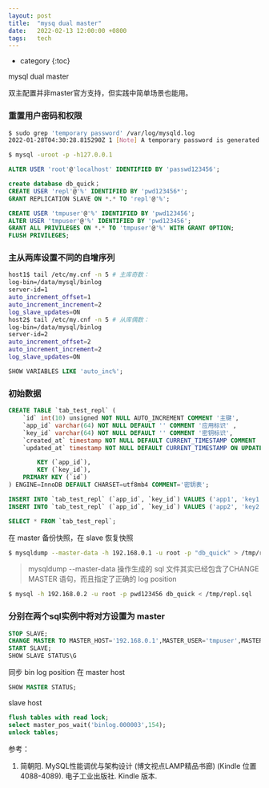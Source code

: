 ```yaml
---
layout: post
title:  "mysq dual master"
date:   2022-02-13 12:00:00 +0800
tags:   tech
---
```


* category
{:toc}


mysql dual master

双主配置并非master官方支持，但实践中简单场景也能用。

### 重置用户密码和权限
```sh
$ sudo grep 'temporary password' /var/log/mysqld.log
2022-01-28T04:30:28.815290Z 1 [Note] A temporary password is generated for root@localhost: passwd123456

$ mysql -uroot -p -h127.0.0.1
```

```sql
ALTER USER 'root'@'localhost' IDENTIFIED BY 'passwd123456';

create database db_quick；
CREATE USER 'repl'@'%' IDENTIFIED BY 'pwd123456*';
GRANT REPLICATION SLAVE ON *.* TO 'repl'@'%';

CREATE USER 'tmpuser'@'%' IDENTIFIED BY 'pwd123456';
ALTER USER 'tmpuser'@'%' IDENTIFIED BY 'pwd123456';
GRANT ALL PRIVILEGES ON *.* TO 'tmpuser'@'%' WITH GRANT OPTION;
FLUSH PRIVILEGES;
```

### 主从两库设置不同的自增序列

```sh
host1$ tail /etc/my.cnf -n 5 # 主库奇数：
log-bin=/data/mysql/binlog
server-id=1
auto_increment_offset=1
auto_increment_increment=2
log_slave_updates=ON
host2$ tail /etc/my.cnf -n 5 # 从库偶数：
log-bin=/data/mysql/binlog
server-id=2
auto_increment_offset=2
auto_increment_increment=2
log_slave_updates=ON
```

```sql
SHOW VARIABLES LIKE 'auto_inc%'; 
```

### 初始数据
```sql
CREATE TABLE `tab_test_repl` (
    `id` int(10) unsigned NOT NULL AUTO_INCREMENT COMMENT '主键',
    `app_id` varchar(64) NOT NULL DEFAULT '' COMMENT '应用标识' ,
    `key_id` varchar(64) NOT NULL DEFAULT '' COMMENT '密钥标识',
    `created_at` timestamp NOT NULL DEFAULT CURRENT_TIMESTAMP COMMENT '记录创建时间',
    `updated_at` timestamp NOT NULL DEFAULT CURRENT_TIMESTAMP ON UPDATE CURRENT_TIMESTAMP COMMENT '记录更新时间',

        KEY (`app_id`),
        KEY (`key_id`),
    PRIMARY KEY (`id`)
) ENGINE=InnoDB DEFAULT CHARSET=utf8mb4 COMMENT='密钥表';

INSERT INTO `tab_test_repl` (`app_id`, `key_id`) VALUES ('app1', 'key1');
INSERT INTO `tab_test_repl` (`app_id`, `key_id`) VALUES ('app2', 'key2');

SELECT * FROM `tab_test_repl`;
```

在 master 备份快照，在 slave 恢复快照
```sh
$ mysqldump --master-data -h 192.168.0.1 -u root -p "db_quick" > /tmp/repl.sql
```
> mysqldump --master-data 操作生成的 sql 文件其实已经包含了CHANGE MASTER 语句，而且指定了正确的 log position

```sh
$ mysql -h 192.168.0.2 -u root -p pwd123456 db_quick < /tmp/repl.sql
```

### 分别在两个sql实例中将对方设置为 master 
```sql
STOP SLAVE;
CHANGE MASTER TO MASTER_HOST='192.168.0.1',MASTER_USER='tmpuser',MASTER_PASSWORD='pwd123456',MASTER_LOG_FILE='binlog.000004', MASTER_LOG_POS=499;
START SLAVE;
SHOW SLAVE STATUS\G
```

同步 bin log position
在 master host
```sql
SHOW MASTER STATUS;
```
slave host
```sql
flush tables with read lock;
select master_pos_wait('binlog.000003',154);
unlock tables;
```

参考：
1. 简朝阳. MySQL性能调优与架构设计 (博文视点LAMP精品书廊) (Kindle 位置 4088-4089). 电子工业出版社. Kindle 版本. 

